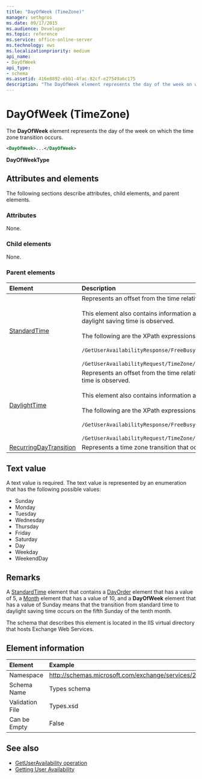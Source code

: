 ```yaml
---
title: "DayOfWeek (TimeZone)"
manager: sethgros
ms.date: 09/17/2015
ms.audience: Developer
ms.topic: reference
ms.service: office-online-server
ms.technology: ews
ms.localizationpriority: medium
api_name:
- DayOfWeek
api_type:
- schema
ms.assetid: 416e8892-ebb1-4fac-82cf-e27549a6c175
description: "The DayOfWeek element represents the day of the week on which the time zone transition occurs."
---
```


# DayOfWeek (TimeZone)

The **DayOfWeek** element represents the day of the week on which the time zone transition occurs. 
  
```xml
<DayOfWeek>...</DayOfWeek>
```

**DayOfWeekType**

## Attributes and elements

The following sections describe attributes, child elements, and parent elements.
  
### Attributes

None.
  
### Child elements

None.
  
### Parent elements

|**Element**|**Description**|
|:-----|:-----|
|[StandardTime](standardtime.md) <br/> | Represents an offset from the time relative to Coordinated Universal Time (UTC) represented by the [Bias (UTC)](bias-utc.md) element.<br/><br/>This element also contains information about the transition to standard time from daylight saving time in regions where daylight saving time is observed.<br/><br/>The following are the XPath expressions to this element:<br/><br/>`/GetUserAvailabilityResponse/FreeBusyResponseArray/FreeBusyResponse/FreeBusyView/WorkingHours/TimeZone/StandardTime`<br/><br/>`/GetUserAvailabilityRequest/TimeZone/StandardTime` <br/> |
|[DaylightTime](daylighttime.md) <br/> | Represents an offset from the time relative to UTC represented by the [Bias (UTC)](bias-utc.md) element in regions where daylight saving time is observed.<br/><br/>This element also contains information about when the transition to daylight saving time from standard time occurs.<br/><br/>The following are the XPath expressions to this element:<br/><br/>`/GetUserAvailabilityResponse/FreeBusyResponseArray/FreeBusyResponse/FreeBusyView/WorkingHours/TimeZone/DaylightTime`<br/><br/>`/GetUserAvailabilityRequest/TimeZone/DaylightTime` <br/> |
|[RecurringDayTransition](recurringdaytransition.md) <br/> |Represents a time zone transition that occurs on the same day each year.  <br/> |
   
## Text value

A text value is required. The text value is represented by an enumeration that has the following possible values:
  
- Sunday    
- Monday    
- Tuesday    
- Wednesday    
- Thursday    
- Friday    
- Saturday    
- Day    
- Weekday   
- WeekendDay
    
## Remarks

A [StandardTime](standardtime.md) element that contains a [DayOrder](dayorder.md) element that has a value of 5, a [Month](month.md) element that has a value of 10, and a **DayOfWeek** element that has a value of Sunday means that the transition from standard time to daylight saving time occurs on the fifth Sunday of the tenth month. 
  
The schema that describes this element is located in the IIS virtual directory that hosts Exchange Web Services.
  
## Element information

| Element | Example |
|:-----|:-----|
|Namespace  <br/> |http://schemas.microsoft.com/exchange/services/2006/types  <br/> |
|Schema Name  <br/> |Types schema  <br/> |
|Validation File  <br/> |Types.xsd  <br/> |
|Can be Empty  <br/> |False  <br/> |
   
## See also

- [GetUserAvailability operation](getuseravailability-operation.md)
- [Getting User Availability](https://msdn.microsoft.com/library/d4133fcb-9b0f-4e6b-aadf-a389da83516a%28Office.15%29.aspx)

